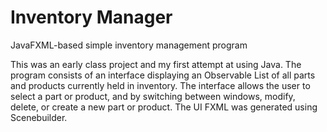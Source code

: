 # Inventory Manager
 JavaFXML-based simple inventory management program

This was an early class project and my first attempt at using Java. The program consists of an interface displaying an Observable List of all parts and products currently held in inventory. The interface allows the user to select a part or product, and by switching between windows, modify, delete, or create a new part or product. The UI FXML was generated using Scenebuilder.